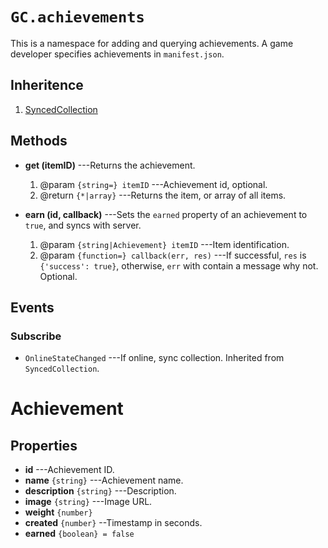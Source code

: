 # `GC.achievements`

This is a namespace for adding and querying achievements. A
game developer specifies achievements in `manifest.json`.

## Inheritence

1. [SyncedCollection](./gc-synced-collection.html)

## Methods

* __get (itemID)__ ---Returns the achievement.
	1. @param `{string=} itemID` ---Achievement id, optional.
	2. @return `{*|array}` ---Returns the item, or array of all items.

* __earn (id, callback)__ ---Sets the `earned` property of an achievement to `true`, and syncs with server. 
	1. @param `{string|Achievement} itemID` ---Item identification.
	2. @param `{function=} callback(err, res)` ---If successful, `res` is `{'success': true}`, otherwise,
      `err` with contain a message why not. Optional.


## Events

### Subscribe

* `OnlineStateChanged` ---If online, sync collection. Inherited from `SyncedCollection`.


# Achievement

## Properties

* __id__ ---Achievement ID.
* __name__ `{string}` ---Achievement name.
* __description__ `{string}` ---Description.
* __image__ `{string}` ---Image URL.
* __weight__ `{number}`
* __created__ `{number}` --Timestamp in seconds.
* __earned__ `{boolean} = false`
